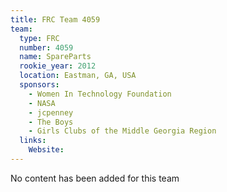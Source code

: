 ```yaml
---
title: FRC Team 4059
team:
  type: FRC
  number: 4059
  name: SpareParts
  rookie_year: 2012
  location: Eastman, GA, USA
  sponsors:
    - Women In Technology Foundation
    - NASA
    - jcpenney
    - The Boys
    - Girls Clubs of the Middle Georgia Region
  links:
    Website: 
---
```

No content has been added for this team